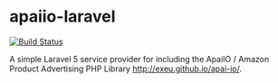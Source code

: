 # apaiio-laravel

[![Build Status](https://api.travis-ci.org/rezzafr33/apaiio-laravel.svg?branch=master)](https://api.travis-ci.org/rezzafr33/apaiio-laravel)

A simple Laravel 5 service provider for including the ApaiIO / Amazon Product Advertising PHP Library http://exeu.github.io/apai-io/.
